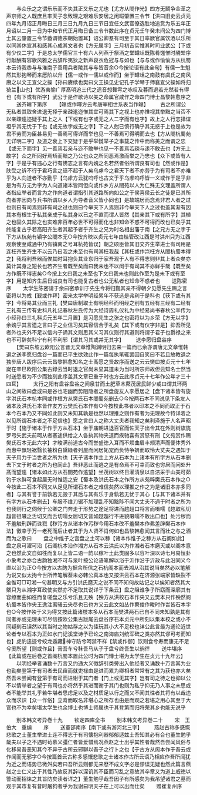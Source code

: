 <!-- { "loadSidebar": true } -->
　　与众乐之之谓乐乐而不失其正又乐之尤也【尤方从閤作光】四方无鬭争金革之声京师之人既庶且丰天子念致理之艰难乐安居之闲暇肇置三令节【洪曰旧史云贞元四年九月诏正月晦日三月三日九月九日三节日宜任文武官僚选胜地追赏为乐五年正月诏以二月一日为中和节代正月晦日备三令节数此序在贞元壬午癸未间公为四门博士其云肇置三令节葢谓徳宗朝始置耳】诏公卿羣有司至于其日率厥官属饮酒以乐所以同其休宣其和感其心成其文者也【方无属字】三月初吉实惟其时司业武公【下或有少仪二字】于是总太学儒官三十有六人列燕于祭酒之堂罇俎既陈肴馐惟时醆斚序行献酬有容歌风雅之古辞斥夷狄之新声裒衣危冠与与如也【与与或作愉愉方从杭蜀本云诗我黍与与淮南子善用兵者陵其与与皆音余○今按论语有此全句】有儒一生魁然其形抱琴而来厯阶以升【儒一或作一儒以或作而】坐于罇俎之南鼓有虞氏之南风赓之以文王宣父之操【孙曰赓续也樊曰文王操见史记孔子学琴于师襄宣父操如将归猗兰山也】优游夷愉广厚髙明追三代之遗音想舞雩之咏叹及暮而退若充然若有得也【有下或有所字】武公于是作歌诗以美之命属官咸作之命四门博士昌黎韩愈序之
　　送齐皥下第序
　　【皥或作曎方云考唐宰相世系表当作皥】
　　古之所谓公无私者其取舍进退无择于亲疎逺迩惟其宜可焉其下之视上也亦惟视其举黜之当否不以亲疎逺迩疑乎其上之人【下或有也字或无之人二字而有也字】故上之人行志择谊坦乎其无忧于下也【或无故字或无之字】下之人尅已慎行确乎其无惑于上也是故为君不劳而为臣甚易见一善焉可得详而举也见一不善焉可得明而去也【方从閤杭蜀苑无详明二字】及道之衰上下交疑于是乎举雠举子之事载之传中而称美之而谓之忠【或无下而字】见一善焉若亲与迩不敢举也见一不善焉若疎与逺不敢去也【方无上敢字】众之所同好焉矫而黜之乃公也众之所同恶焉激而举之乃忠也【众下或皆有人字】于是乎有违心之行有怫志之言有内媿之名若然者俗所谓良有司也【然或作是】肤受之诉不行于君巧言之诬不起于人矣乌虖今之君天下者不亦劳乎为有司者不亦难乎为人向道者不亦勤乎【乌虖方云犹呜呼也古文于乎乌虖呜呼皆一义或作于是乎非是为有方无为字为人向道诸本皆同但向或作乡方从閤苑以人为仁殊无文理盖所谓人者指应举者而言为之作向道者谓指引其道路所向如公之于侯喜侯云长之徒是已其所向者亦因向与兵书所谓以乡人为导者音义皆小同也】是故端居而念焉非君人者之过也则曰有司焉则非有司之过也则曰今举天下人焉则非今举天下人之过也盖其渐有因其本有根生于私其亲成于私其身以已之不直而谓人皆然【其亲其下或有所字】其植之也固久其除之也实难非百年必世不可得而化也非知命不惑不可得而改也已矣乎其终能复古乎若高阳齐生者其起予者乎齐生之兄为时名相出藩于南【之兄方无之字于下方从杭苑有镇字公閤本无○今按齐映以贞元七年由桂管改江西是时洪州只为江西观察使至咸通中乃有镇南之号耳杭苑皆误】朝之硕臣皆其旧交齐生举进士有司用是连枉齐生齐生不以云乃曰我之未至也有司其枉我哉【其枉或作岂枉方从閤杭蜀本得之】我将利吾器而俟其时耳抱负其业东归于家吾观于人有不得志则非其上者众矣亦莫计其身之短长也若齐生者既至矣而曰我未也不以闵于有司其不亦鲜乎哉【既至矣方作既不得志矣○今按上文曰我之未至也下文曰我未也则此作至为是未下或有至字】用是知齐生后日诚良有司也能复古者也公无私者也知命不惑者也
　　送陈密序
　　太学生陈密请于余曰密承训于先生今将归觐其亲不得朝夕见愿先生赐之言密将以为戒【觐或作拜】密来太学举明经累年不获选是弗利于是科也【获下或有其字】今将易其业而三礼【樊曰唐制取士有明经科而明经之别有五经有三经有二经有三礼有三传有史科凡礼记春秋左氏传为大经诗周礼仪礼为中经易尚书春秋公羊传为小经孙曰三礼科贞元五年二月置】是习愿先生之张之也密将以为乡荣【方无以字】余媿乎其言遗之言曰子之业信习矣其容信合于礼矣【其下或有仪字非是】抑吾所见者外也夫外不足以信内子诵其文则思其义习其仪则行其道则将谓子君子也爵禄之来也不可辞矣科宁有利不利邪【谓其习其或并无其字】
　　送李愿归盘谷序
　　【樊曰东坡云欧阳公言晋无文章惟陶渊明归去来一篇而已余亦谓唐无文章惟韩退之送李愿归盘谷一篇而已平生欲效此作一篇每执笔辄罢因自笑曰不若且放教退之独步唐人跋序后云云昌黎韩愈知名之士髙愿之贤故序而送之云云樊曰按贞元十七年嵗在辛巳欧阳公集古録云当时退之官尚未显其道未为当时所宗师故但云知名士然当时送愿者为不少而独刻此序盖其文章已重于时也方云此序贞元十七年作公年才三十四耳】
　　太行之阳有盘谷盘谷之间泉甘而土肥草木藂茂居民鲜少或曰谓其环两山之间故曰盘或曰是谷也宅幽而势阻隐者之所盘旋友人李愿居之【盘下诸本皆有旋字洪氏石本杭本同或作桓方从樊氏石本閤蜀苑删去○今按两石本不同说见下条友人诸本及洪氏石本皆作友方云樊氏石本作有○今按校此书者以印本之不同而取正于石本今石本乃又不同如此则又未知其孰是也然以理推之则作有者为无理故今特详着之以见所谓石本者之不足信也】愿之言曰人之称大丈夫者我知之矣利泽施于人名声昭于时【施于诸本于作于方从石本】坐于庙朝进退百官而佐天子出令其在外则树旗旄罗弓矢武夫前呵从者塞途供给之人各执其物夹道而疾驰喜有赏怒有刑【文苑赏作赐樊氏石本无此六字】才畯满前道古今而誉盛徳入耳而不烦曲眉丰颊清声而便体秀外而惠中飘轻裾翳长袖粉白黛緑者列屋而闲居妬宠而负恃争妍而取怜大丈夫之遇知于天子用力于当世者之所为也【天子诸本作主上方从石本为上诸本有所字方从石本删去下文于时者之所为也同此】吾非恶此而逃之是有命焉不可幸而致也穷居而闲处升髙而望逺【诸本如此方从石閤苑作逺望】坐茂树以终日濯清泉以自洁采于山美可茹钓于水鲜可食起居无时惟适之安【蜀本及洪氏石本之作所方从苑粹樊氏石本作之○今按此二石本不同又从足见所谓石本者之难信矣然以理推之作之为是诸旧本亦多同者】与其有誉于前孰若无毁于其后与其有乐于身孰若无忧于其心【与其下诸本并有有字方从石本删去】车服不维刀锯不加理乱不知黜陟不闻大丈夫不遇于时者之所为也我则行之伺候于公卿之门奔走于形势之途足将进而趑趄口将言而嗫嚅【趑取私切趄音徂嗫之舌切又而舌切嚅女居切又音如趑趄行不进貌嗫嚅不敢出口也】处污秽而不羞触刑辟而诛戮【秽污方从诸本作污秽今用石本改不羞樊本作弗差辟樊石本作法】徼幸于万一老死而后止者其于为人贤不肖何如也昌黎韩愈闻其言而壮之与之酒而为之歌曰
　　盘之中维子之宫盘之土可以稼【诸本作惟子之稼方从石阁如此】盘之泉可濯可沿【石阁杭本沿作湘方从石本云洪氏以为作湘者石本磨灭或以阁本意之也然此文自如徃而复以上皆二语一韵以稼叶土此类固多以容叶深以诗七月易恒卦小象考之亦合古韵独湘不可与泉叶按公论语笔解以浴于沂作沿于沂政与此沿同义今直以沿为正○今按方以古韵为据舎所信之石杭阁本而去湘从沿其说当矣然必以笔解为说又似太拘今世所传笔解葢未必韩公真本也又按洪云石本在济源张端家皆缺裂不全惟可□可湘一句甚明又与方引洪氏磨灭之说不同不知何故姑记之以俟知者然其大槩只为从湘字耳政使实然亦不足取其说详于下条云】盘之阻谁争子所窈而深廓其有容缭而曲如徃而复嗟盘之乐兮乐且无殃【殃方从洪校石本作央又云樊本只作殃然阁杭蜀本皆作央王逸注离骚云央尽也已也方又云此文如丛作藂俊作畯时作旹皆石本字也○今按作殃于义为得又按此篇诸枝本多从石本而樊洪两石已自不同未知孰是其有同者亦或无理未可尽信按欧公集古跋尾云盘谷序石本贞元中所刻以集本校之或小不同疑刻石误然以其当时之物姑存之以为佳玩其小大不足校也详公此言最为通论近世论者专以石本为正如水门记溪堂诗予已论之南海庙刘统军碑之类亦然其谬可考而知也】虎豹逺迹兮蛟龙遁藏神守防兮呵禁不祥【禁或作御】饮则食兮寿而康无不足兮奚所望【则或作且】膏吾车兮秣吾马从子于盘兮终吾生以徜徉
　　送牛堪序【此篇或在后巻之首阁杭蜀本置此公时为四门慱士堪为太学生在贞元十九年云】
　　以明经举者诵数十万言又约通大义徴辞引类旁出入他经者又诵数十万言其为业也勤矣登第于有司者去民亩而就吏禄由是进而累为卿相者常常有之其为获也亦大矣然吾未尝闻有登第于有司而进谢于其门者【门上或无其字】岂有司之待之也抑以公不以情举者之望于有司也亦将然乎其进而谢于其门也则为私乎抑无乃人事之未思或者不能举其礼乎若牛堪者思虑足以及之材质足以行之而又不闻其徃者其将有以哉违众而求识【众一作俗】立竒而取名非堪心之所存也由是而观之若堪之用心其至于大官也不为幸矣堪太学生也余博士也博士师属也于其登第而归将荣其乡也能无说乎





　　别本韩文考异巻十九
　　钦定四库全书
　　别本韩文考异巻二十
　　宋　王伯大　重编
　　序
　　送董邵南序【南下或有游河北三字】
　　燕赵古称多感慨悲歌之士董生举进士连不得志于有司懐抱利器郁郁适兹土吾知其必有合也董生勉乎哉夫以子之不遇时茍慕义彊仁者皆爱惜焉况燕赵之士出乎其性者哉然吾尝闻风俗与化移易吾恶知其今不异于古所云邪聊以吾子之行卜之也【于古方从阁本作于吾云或作闻而无邪字○今按篇首云古称多感慨悲歌之士诸本作古所云语乃相应作吾所闻犹为近之而语势已微舛矣若曰吾所云则都无来厯不成文字必是谬误无疑也然此篇言燕赵之士仁义出于其性乃故反其辞以深讥其不臣而习乱之意故其卒章又为道上威徳以警动而招徕之其旨防矣读者详之】董生勉乎哉吾因子有所感矣为我吊望诸君之墓而观于其市复有昔时屠狗者乎为我谢曰明天子在上可以出而仕矣
　　赠崔复州序
